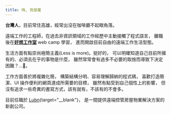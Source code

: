 ```yaml
---
title: 嗨, 我是羅
---
```


**台灣人**，目前常住高雄，經常出沒在咖啡廳不起眼角落。

遠端工作的工程師，在過去非資訊領域的工作經歷中主動接觸了程式語言，
離職後在[**好想工作室**](http://goodideas-studio.com/) web camp 學習，
進而開啟目前自由的遠端工作生活型態。

生活方面有點崇尚極簡主義(Less is more)。挺好的，
可以明確知道自己目前所擁有的、必須去在乎的事物是什麼，
雖然常常會有過多不必要的取捨而導致下決定困難？...🤔。

工作方面善於將複雜化簡，
構築結構分明、容易理解歸納的程式碼，
喜歡打造簡潔、UI 操作便利的網頁達成所需要的目標，
雖然有點受到自己個性上的影響，
但沒有追求一些奇異的書寫方式，該有就有，不該有的不會多。

目前任職於 [Lubn](https://lubn.com/){target="__blank"}，
是一間提供遠端控管房屋物業解決方案的新創公司。
